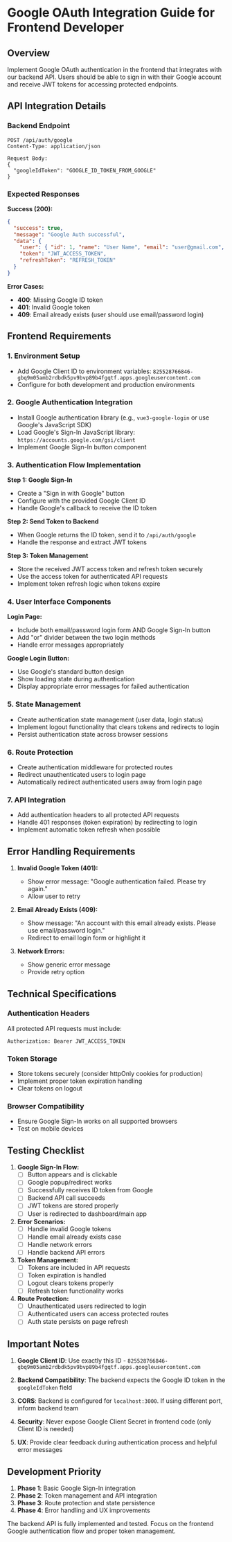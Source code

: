 # Google OAuth Integration Guide for Frontend Developer

## Overview
Implement Google OAuth authentication in the frontend that integrates with our backend API. Users should be able to sign in with their Google account and receive JWT tokens for accessing protected endpoints.

## API Integration Details

### Backend Endpoint
```
POST /api/auth/google
Content-Type: application/json

Request Body:
{
  "googleIdToken": "GOOGLE_ID_TOKEN_FROM_GOOGLE"
}
```

### Expected Responses

**Success (200):**
```json
{
  "success": true,
  "message": "Google Auth successful",
  "data": {
    "user": { "id": 1, "name": "User Name", "email": "user@gmail.com", ... },
    "token": "JWT_ACCESS_TOKEN",
    "refreshToken": "REFRESH_TOKEN"
  }
}
```

**Error Cases:**
- **400**: Missing Google ID token
- **401**: Invalid Google token
- **409**: Email already exists (user should use email/password login)

## Frontend Requirements

### 1. Environment Setup
- Add Google Client ID to environment variables: `825528766846-gbq9m05amb2rdbdk5pv9bvp89b4fgqtf.apps.googleusercontent.com`
- Configure for both development and production environments

### 2. Google Authentication Integration
- Install Google authentication library (e.g., `vue3-google-login` or use Google's JavaScript SDK)
- Load Google's Sign-In JavaScript library: `https://accounts.google.com/gsi/client`
- Implement Google Sign-In button component

### 3. Authentication Flow Implementation

**Step 1: Google Sign-In**
- Create a "Sign in with Google" button
- Configure with the provided Google Client ID
- Handle Google's callback to receive the ID token

**Step 2: Send Token to Backend**
- When Google returns the ID token, send it to `/api/auth/google`
- Handle the response and extract JWT tokens

**Step 3: Token Management**
- Store the received JWT access token and refresh token securely
- Use the access token for authenticated API requests
- Implement token refresh logic when tokens expire

### 4. User Interface Components

**Login Page:**
- Include both email/password login form AND Google Sign-In button
- Add "or" divider between the two login methods
- Handle error messages appropriately

**Google Login Button:**
- Use Google's standard button design
- Show loading state during authentication
- Display appropriate error messages for failed authentication

### 5. State Management
- Create authentication state management (user data, login status)
- Implement logout functionality that clears tokens and redirects to login
- Persist authentication state across browser sessions

### 6. Route Protection
- Create authentication middleware for protected routes
- Redirect unauthenticated users to login page
- Automatically redirect authenticated users away from login page

### 7. API Integration
- Add authentication headers to all protected API requests
- Handle 401 responses (token expiration) by redirecting to login
- Implement automatic token refresh when possible

## Error Handling Requirements

1. **Invalid Google Token (401):**
   - Show error message: "Google authentication failed. Please try again."
   - Allow user to retry

2. **Email Already Exists (409):**
   - Show message: "An account with this email already exists. Please use email/password login."
   - Redirect to email login form or highlight it

3. **Network Errors:**
   - Show generic error message
   - Provide retry option

## Technical Specifications

### Authentication Headers
All protected API requests must include:
```
Authorization: Bearer JWT_ACCESS_TOKEN
```

### Token Storage
- Store tokens securely (consider httpOnly cookies for production)
- Implement proper token expiration handling
- Clear tokens on logout

### Browser Compatibility
- Ensure Google Sign-In works on all supported browsers
- Test on mobile devices

## Testing Checklist

1. **Google Sign-In Flow:**
   - [ ] Button appears and is clickable
   - [ ] Google popup/redirect works
   - [ ] Successfully receives ID token from Google
   - [ ] Backend API call succeeds
   - [ ] JWT tokens are stored properly
   - [ ] User is redirected to dashboard/main app

2. **Error Scenarios:**
   - [ ] Handle invalid Google tokens
   - [ ] Handle email already exists case
   - [ ] Handle network errors
   - [ ] Handle backend API errors

3. **Token Management:**
   - [ ] Tokens are included in API requests
   - [ ] Token expiration is handled
   - [ ] Logout clears tokens properly
   - [ ] Refresh token functionality works

4. **Route Protection:**
   - [ ] Unauthenticated users redirected to login
   - [ ] Authenticated users can access protected routes
   - [ ] Auth state persists on page refresh

## Important Notes

1. **Google Client ID**: Use exactly this ID - `825528766846-gbq9m05amb2rdbdk5pv9bvp89b4fgqtf.apps.googleusercontent.com`

2. **Backend Compatibility**: The backend expects the Google ID token in the `googleIdToken` field

3. **CORS**: Backend is configured for `localhost:3000`. If using different port, inform backend team

4. **Security**: Never expose Google Client Secret in frontend code (only Client ID is needed)

5. **UX**: Provide clear feedback during authentication process and helpful error messages

## Development Priority

1. **Phase 1**: Basic Google Sign-In integration
2. **Phase 2**: Token management and API integration  
3. **Phase 3**: Route protection and state persistence
4. **Phase 4**: Error handling and UX improvements

The backend API is fully implemented and tested. Focus on the frontend Google authentication flow and proper token management.